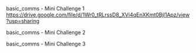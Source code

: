 basic_comms - Mini Challenge 1
https://drive.google.com/file/d/1Wr0_tRLrssD8_XVi4qEnXKmt0Bjl1Apz/view?usp=sharing

basic_comms - Mini Challenge 2


basic_comms - Mini Challenge 3
